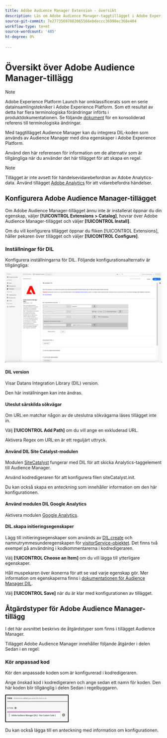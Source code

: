 ```yaml
---
title: Adobe Audience Manager Extension - översikt
description: Läs om Adobe Audience Manager-taggtillägget i Adobe Experience Platform.
source-git-commit: 7e27735697882065566ebdeccc36998ec368e404
workflow-type: tm+mt
source-wordcount: '485'
ht-degree: 0%

---
```


# Översikt över Adobe Audience Manager-tillägg

>[!NOTE]
>
>Adobe Experience Platform Launch har omklassificerats som en serie datainsamlingstekniker i Adobe Experience Platform. Som ett resultat av detta har flera terminologiska förändringar införts i produktdokumentationen. Se följande [dokument](../../../term-updates.md) för en konsoliderad referens till terminologiska ändringar.

Med taggtillägget Audience Manager kan du integrera DIL-koden som används av Audience Manager med dina egenskaper i Adobe Experience Platform.

Använd den här referensen för information om de alternativ som är tillgängliga när du använder det här tillägget för att skapa en regel.

>[!NOTE]
>
>Tillägget är inte avsett för händelsevidarebefordran av Adobe Analytics-data. Använd tillägget [Adobe Analytics](../analytics/overview.md) för att vidarebefordra händelser.

## Konfigurera Adobe Audience Manager-tillägget

Om Adobe Audience Manager-tillägget ännu inte är installerat öppnar du din egenskap, väljer **[!UICONTROL Extensions > Catalog]**, hovrar över Adobe Audience Manager-tillägget och väljer **[!UICONTROL Install]**.

Om du vill konfigurera tillägget öppnar du fliken [!UICONTROL Extensions], håller pekaren över tillägget och väljer **[!UICONTROL Configure]**.

### Inställningar för DIL

Konfigurera inställningarna för DIL. Följande konfigurationsalternativ är tillgängliga:

![](../../../images/ext-aam-config.png)

#### DIL version

Visar Datans Integration Library (DIL) version.

Den här inställningen kan inte ändras.

#### Uteslut särskilda sökvägar

Om URL:en matchar någon av de uteslutna sökvägarna läses tillägget inte in.

Välj **[!UICONTROL Add Path]** om du vill ange en exkluderad URL.

Aktivera Regex om URL:en är ett reguljärt uttryck.

#### Använd DIL Site Catalyst-modulen

Modulen [SiteCatalyst](https://experiencecloud.adobe.com/resources/help/en_US/aam/r_dil_sc_init.html) fungerar med DIL för att skicka Analytics-taggelement till Audience Manager.

Använd kodredigeraren för att konfigurera filen siteCatalyst.init.

Du kan också skapa en anteckning som innehåller information om den här konfigurationen.

#### Använd modulen DIL Google Analytics

Aktivera modulen [Google Analytics](https://experiencecloud.adobe.com/resources/help/en_US/aam/dil-google-universal-analytics.html).

#### DIL.skapa initieringsegenskaper

Lägg till initieringsegenskaper som används av [DIL.create](https://experiencecloud.adobe.com/resources/help/en_US/aam/r_dil_create.html) och namnutrymmesunderegenskapen för [visitorService-objektet](https://experiencecloud.adobe.com/resources/help/en_US/aam/r_dil_visitor_service.html). Det finns två exempel på användning i kodkommentarerna i kodredigeraren.

Välj **[!UICONTROL Choose an Item]** om du vill lägga till ytterligare egenskaper.

Håll muspekaren över ikonerna för att se vad varje egenskap gör. Mer information om egenskaperna finns i [dokumentationen för Audience Manager DIL](https://experiencecloud.adobe.com/resources/help/en_US/aam/r_dil_create.html).

Välj **[!UICONTROL Save]** när du är klar med konfigurationen av tillägget.

## Åtgärdstyper för Adobe Audience Manager-tillägg

I det här avsnittet beskrivs de åtgärdstyper som finns i tillägget Audience Manager.

Tillägget Adobe Audience Manager innehåller följande åtgärder i delen Sedan i en regel:

### Kör anpassad kod

Kör den anpassade koden som är konfigurerad i kodredigeraren.

Ange önskad kod i kodredigeraren och ange sedan ett namn för koden. Den här koden blir tillgänglig i delen Sedan i regelbyggaren.

![](../../../images/ext-aam-then.png)

Du kan också lägga till en anteckning med information om konfigurationen.
